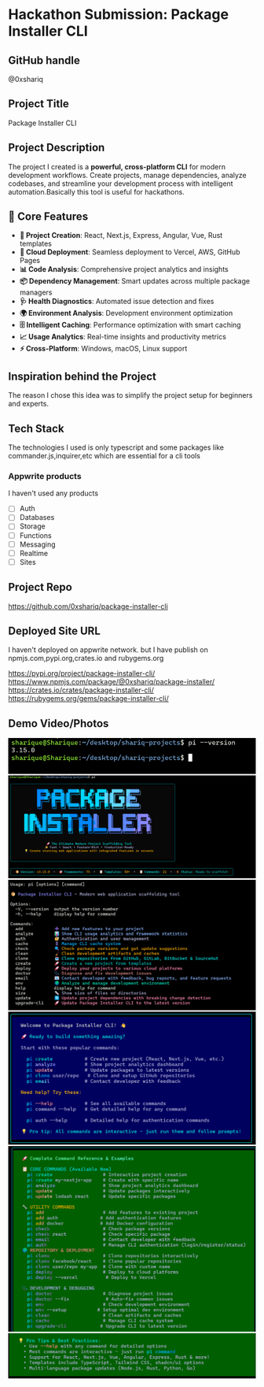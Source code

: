 # Hackathon Submission: Package Installer CLI

## GitHub handle
@0xshariq

<!--
@adityaoberai
-->

## Project Title
Package Installer CLI

<!--
CodeCapture
-->

## Project Description    
The project I created is a **powerful, cross-platform CLI** for modern development workflows. Create projects, manage dependencies, analyze codebases, and streamline your development process with intelligent automation.Basically this tool is useful for hackathons.

## 🚀 Core Features

- **🎨 Project Creation**: React, Next.js, Express, Angular, Vue, Rust templates
- **🚀 Cloud Deployment**: Seamless deployment to Vercel, AWS, GitHub Pages
- **📊 Code Analysis**: Comprehensive project analytics and insights
- **📦 Dependency Management**: Smart updates across multiple package managers
- **🩺 Health Diagnostics**: Automated issue detection and fixes
- **🌍 Environment Analysis**: Development environment optimization
- **🗄️ Intelligent Caching**: Performance optimization with smart caching
- **📈 Usage Analytics**: Real-time insights and productivity metrics
- **⚡ Cross-Platform**: Windows, macOS, Linux support

<!--
The project I created is...
-->

## Inspiration behind the Project  
The reason I chose this idea was to simplify the project setup for beginners and experts.


<!--
The reason I chose this idea/project was...
-->

## Tech Stack    
The technologies I used is only typescript and some packages like commander.js,inquirer,etc which are essential for a cli tools

<!--
The technologies I used...
-->

### Appwrite products
I haven't used any products

<!--
Update the checkbox to [x] for the products used.

e.g.:

- [x] Auth 
-->

- [ ] Auth
- [ ] Databases
- [ ] Storage
- [ ] Functions
- [ ] Messaging
- [ ] Realtime
- [ ] Sites

## Project Repo  
https://github.com/0xshariq/package-installer-cli

<!--
https://github.com/code-capture/CodeCapture-Xamarin
-->

## Deployed Site URL
I haven't deployed on appwrite network.
but I have publish on npmjs.com,pypi.org,crates.io and rubygems.org

https://pypi.org/project/package-installer-cli/ <br />
https://www.npmjs.com/package/@0xshariq/package-installer/ <br />
https://crates.io/crates/package-installer-cli/ <br />
https://rubygems.org/gems/package-installer-cli/ <br />

<!--
https://hacktoberfest.appwrite.network
-->

## Demo Video/Photos  
![Version of the cli](../assets/version.png)
![Banner of the cli](../assets/banner.png)
![Commands of the cli](../assets/commands.png)
![Quick Usage of the cli](../assets/quick-usage.png)
![Detailed usage of the cli](../assets/detailed-usage.png)
![Pro Tip of the cli](../assets/pro-tip.png)

<!--
https://www.youtube.com/watch?v=9IBaX1avYWc
-->
